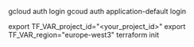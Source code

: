 
gcloud auth login
gcoud auth application-default login 

export TF_VAR_project_id="<your_project_id>"
export TF_VAR_region="europe-west3"
terraform init